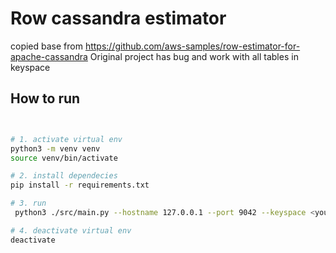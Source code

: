 # Row cassandra estimator
copied base from https://github.com/aws-samples/row-estimator-for-apache-cassandra
Original project has bug and work with all tables in keyspace

## How to run
```bash


# 1. activate virtual env
python3 -m venv venv
source venv/bin/activate

# 2. install dependecies
pip install -r requirements.txt

# 3. run 
 python3 ./src/main.py --hostname 127.0.0.1 --port 9042 --keyspace <your_keyspace>   

# 4. deactivate virtual env
deactivate
```

